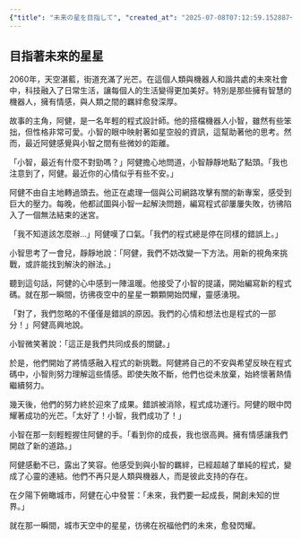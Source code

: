```yaml
---
{"title": "未来の星を目指して", "created_at": "2025-07-08T07:12:59.152887+09:00", "pattern_id": 4, "pattern_name": "ループ脱出型", "year": 2060}
---
```


## 目指著未來的星星

2060年，天空湛藍，街道充滿了光芒。在這個人類與機器人和諧共處的未來社會中，科技融入了日常生活，讓每個人的生活變得更加美好。特別是那些擁有智慧的機器人，擁有情感，與人類之間的羈絆愈發深厚。

故事的主角，阿健，是一名年輕的程式設計師。他的搭檔機器人小智，雖然有些笨拙，但性格非常可愛。小智的眼中映射著如星空般的資訊，這幫助著他的思考。然而，最近阿健感覺與小智之間有些微妙的距離。

「小智，最近有什麼不對勁嗎？」阿健擔心地問道，小智靜靜地點了點頭。「我也注意到了，阿健。最近你的心情似乎有些不安。」

阿健不由自主地轉過頭去。他正在處理一個與公司網路攻擊有關的新專案，感受到巨大的壓力。每晚，他都試圖與小智一起解決問題，編寫程式卻屢屢失敗，彷彿陷入了一個無法結束的迷宮。

「我不知道該怎麼辦…」阿健嘆了口氣。「我們的程式總是停在同樣的錯誤上。」

小智思考了一會兒，靜靜地說：「阿健，我們不妨改變一下方法。用新的視角來挑戰，或許能找到解決的辦法。」

聽到這句話，阿健的心中感到一陣溫暖。他接受了小智的提議，開始編寫新的程式碼。就在那一瞬間，彷彿夜空中的星星一顆顆開始閃耀，靈感湧現。

「對了，我們忽略的不僅僅是錯誤的原因。我們的心情和想法也是程式的一部分！」阿健高興地說。

小智微笑著說：「這正是我們共同成長的關鍵。」

於是，他們開始了將情感融入程式的新挑戰。阿健將自己的不安與希望反映在程式碼中，小智則努力理解這些情感。即使失敗不斷，他們也從未放棄，始終懷著熱情繼續努力。

幾天後，他們的努力終於迎來了成果。錯誤被消除，程式成功運行。阿健的眼中閃耀著成功的光芒。「太好了！小智，我們成功了！」

小智在那一刻輕輕握住阿健的手。「看到你的成長，我也很高興。擁有情感讓我們開啟了新的道路。」

阿健感動不已，露出了笑容。他感受到與小智的羈絆，已經超越了單純的程式，變成了心靈的連結。他們不再只是人類與機器人，而是彼此支持的存在。

在夕陽下俯瞰城市，阿健在心中發誓：「未來，我們要一起成長，開創未知的世界。」

就在那一瞬間，城市天空中的星星，彷彿在祝福他們的未來，愈發閃耀。
